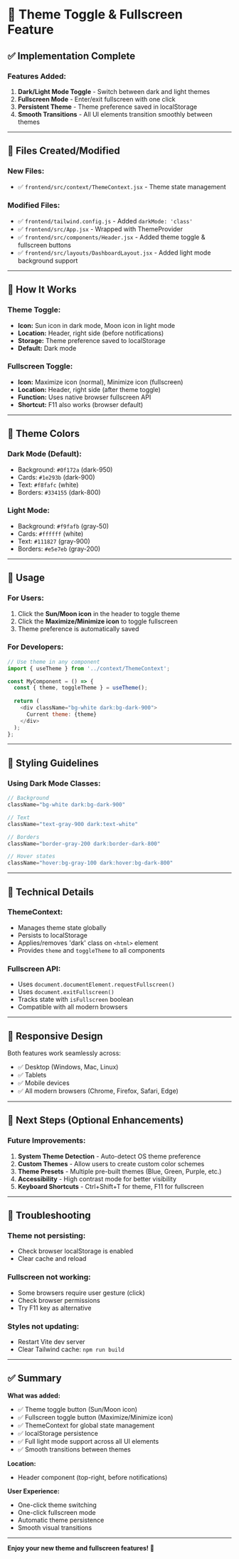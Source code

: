 # 🎨 Theme Toggle & Fullscreen Feature

## ✅ Implementation Complete

### Features Added:
1. **Dark/Light Mode Toggle** - Switch between dark and light themes
2. **Fullscreen Mode** - Enter/exit fullscreen with one click
3. **Persistent Theme** - Theme preference saved in localStorage
4. **Smooth Transitions** - All UI elements transition smoothly between themes

---

## 📁 Files Created/Modified

### New Files:
- ✅ `frontend/src/context/ThemeContext.jsx` - Theme state management

### Modified Files:
- ✅ `frontend/tailwind.config.js` - Added `darkMode: 'class'`
- ✅ `frontend/src/App.jsx` - Wrapped with ThemeProvider
- ✅ `frontend/src/components/Header.jsx` - Added theme toggle & fullscreen buttons
- ✅ `frontend/src/layouts/DashboardLayout.jsx` - Added light mode background support

---

## 🎯 How It Works

### Theme Toggle:
- **Icon:** Sun icon in dark mode, Moon icon in light mode
- **Location:** Header, right side (before notifications)
- **Storage:** Theme preference saved to localStorage
- **Default:** Dark mode

### Fullscreen Toggle:
- **Icon:** Maximize icon (normal), Minimize icon (fullscreen)
- **Location:** Header, right side (after theme toggle)
- **Function:** Uses native browser fullscreen API
- **Shortcut:** F11 also works (browser default)

---

## 🎨 Theme Colors

### Dark Mode (Default):
- Background: `#0f172a` (dark-950)
- Cards: `#1e293b` (dark-900)
- Text: `#f8fafc` (white)
- Borders: `#334155` (dark-800)

### Light Mode:
- Background: `#f9fafb` (gray-50)
- Cards: `#ffffff` (white)
- Text: `#111827` (gray-900)
- Borders: `#e5e7eb` (gray-200)

---

## 🚀 Usage

### For Users:
1. Click the **Sun/Moon icon** in the header to toggle theme
2. Click the **Maximize/Minimize icon** to toggle fullscreen
3. Theme preference is automatically saved

### For Developers:
```javascript
// Use theme in any component
import { useTheme } from '../context/ThemeContext';

const MyComponent = () => {
  const { theme, toggleTheme } = useTheme();
  
  return (
    <div className="bg-white dark:bg-dark-900">
      Current theme: {theme}
    </div>
  );
};
```

---

## 🎨 Styling Guidelines

### Using Dark Mode Classes:
```jsx
// Background
className="bg-white dark:bg-dark-900"

// Text
className="text-gray-900 dark:text-white"

// Borders
className="border-gray-200 dark:border-dark-800"

// Hover states
className="hover:bg-gray-100 dark:hover:bg-dark-800"
```

---

## 🔧 Technical Details

### ThemeContext:
- Manages theme state globally
- Persists to localStorage
- Applies/removes 'dark' class on `<html>` element
- Provides `theme` and `toggleTheme` to all components

### Fullscreen API:
- Uses `document.documentElement.requestFullscreen()`
- Uses `document.exitFullscreen()`
- Tracks state with `isFullscreen` boolean
- Compatible with all modern browsers

---

## 📱 Responsive Design

Both features work seamlessly across:
- ✅ Desktop (Windows, Mac, Linux)
- ✅ Tablets
- ✅ Mobile devices
- ✅ All modern browsers (Chrome, Firefox, Safari, Edge)

---

## 🎯 Next Steps (Optional Enhancements)

### Future Improvements:
1. **System Theme Detection** - Auto-detect OS theme preference
2. **Custom Themes** - Allow users to create custom color schemes
3. **Theme Presets** - Multiple pre-built themes (Blue, Green, Purple, etc.)
4. **Accessibility** - High contrast mode for better visibility
5. **Keyboard Shortcuts** - Ctrl+Shift+T for theme, F11 for fullscreen

---

## 🐛 Troubleshooting

### Theme not persisting:
- Check browser localStorage is enabled
- Clear cache and reload

### Fullscreen not working:
- Some browsers require user gesture (click)
- Check browser permissions
- Try F11 key as alternative

### Styles not updating:
- Restart Vite dev server
- Clear Tailwind cache: `npm run build`

---

## ✅ Summary

**What was added:**
- ✅ Theme toggle button (Sun/Moon icon)
- ✅ Fullscreen toggle button (Maximize/Minimize icon)
- ✅ ThemeContext for global state management
- ✅ localStorage persistence
- ✅ Full light mode support across all UI elements
- ✅ Smooth transitions between themes

**Location:**
- Header component (top-right, before notifications)

**User Experience:**
- One-click theme switching
- One-click fullscreen mode
- Automatic theme persistence
- Smooth visual transitions

---

**Enjoy your new theme and fullscreen features! 🎉**
